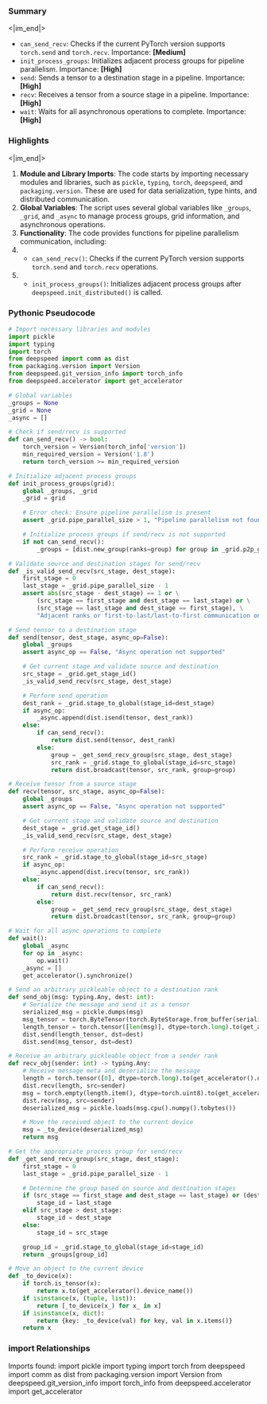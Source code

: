 

### Summary

<|im_end|>

* `can_send_recv`: Checks if the current PyTorch version supports `torch.send` and `torch.recv`. Importance: **[Medium]**
* `init_process_groups`: Initializes adjacent process groups for pipeline parallelism. Importance: **[High]**
* `send`: Sends a tensor to a destination stage in a pipeline. Importance: **[High]**
* `recv`: Receives a tensor from a source stage in a pipeline. Importance: **[High]**
* `wait`: Waits for all asynchronous operations to complete. Importance: **[High]**

### Highlights

<|im_end|>

1. **Module and Library Imports**: The code starts by importing necessary modules and libraries, such as `pickle`, `typing`, `torch`, `deepspeed`, and `packaging.version`. These are used for data serialization, type hints, and distributed communication.
2. **Global Variables**: The script uses several global variables like `_groups`, `_grid`, and `_async` to manage process groups, grid information, and asynchronous operations.
3. **Functionality**: The code provides functions for pipeline parallelism communication, including:
4.   - `can_send_recv()`: Checks if the current PyTorch version supports `torch.send` and `torch.recv` operations.
5.   - `init_process_groups()`: Initializes adjacent process groups after `deepspeed.init_distributed()` is called.

### Pythonic Pseudocode

```python
# Import necessary libraries and modules
import pickle
import typing
import torch
from deepspeed import comm as dist
from packaging.version import Version
from deepspeed.git_version_info import torch_info
from deepspeed.accelerator import get_accelerator

# Global variables
_groups = None
_grid = None
_async = []

# Check if send/recv is supported
def can_send_recv() -> bool:
    torch_version = Version(torch_info['version'])
    min_required_version = Version('1.8')
    return torch_version >= min_required_version

# Initialize adjacent process groups
def init_process_groups(grid):
    global _groups, _grid
    _grid = grid

    # Error check: Ensure pipeline parallelism is present
    assert _grid.pipe_parallel_size > 1, "Pipeline parallelism not found"

    # Initialize process groups if send/recv is not supported
    if not can_send_recv():
        _groups = [dist.new_group(ranks=group) for group in _grid.p2p_groups]

# Validate source and destination stages for send/recv
def _is_valid_send_recv(src_stage, dest_stage):
    first_stage = 0
    last_stage = _grid.pipe_parallel_size - 1
    assert abs(src_stage - dest_stage) == 1 or \
        (src_stage == first_stage and dest_stage == last_stage) or \
        (src_stage == last_stage and dest_stage == first_stage), \
        "Adjacent ranks or first-to-last/last-to-first communication only"

# Send tensor to a destination stage
def send(tensor, dest_stage, async_op=False):
    global _groups
    assert async_op == False, "Async operation not supported"

    # Get current stage and validate source and destination
    src_stage = _grid.get_stage_id()
    _is_valid_send_recv(src_stage, dest_stage)

    # Perform send operation
    dest_rank = _grid.stage_to_global(stage_id=dest_stage)
    if async_op:
        _async.append(dist.isend(tensor, dest_rank))
    else:
        if can_send_recv():
            return dist.send(tensor, dest_rank)
        else:
            group = _get_send_recv_group(src_stage, dest_stage)
            src_rank = _grid.stage_to_global(stage_id=src_stage)
            return dist.broadcast(tensor, src_rank, group=group)

# Receive tensor from a source stage
def recv(tensor, src_stage, async_op=False):
    global _groups
    assert async_op == False, "Async operation not supported"

    # Get current stage and validate source and destination
    dest_stage = _grid.get_stage_id()
    _is_valid_send_recv(src_stage, dest_stage)

    # Perform receive operation
    src_rank = _grid.stage_to_global(stage_id=src_stage)
    if async_op:
        _async.append(dist.irecv(tensor, src_rank))
    else:
        if can_send_recv():
            return dist.recv(tensor, src_rank)
        else:
            group = _get_send_recv_group(src_stage, dest_stage)
            return dist.broadcast(tensor, src_rank, group=group)

# Wait for all async operations to complete
def wait():
    global _async
    for op in _async:
        op.wait()
    _async = []
    get_accelerator().synchronize()

# Send an arbitrary pickleable object to a destination rank
def send_obj(msg: typing.Any, dest: int):
    # Serialize the message and send it as a tensor
    serialized_msg = pickle.dumps(msg)
    msg_tensor = torch.ByteTensor(torch.ByteStorage.from_buffer(serialized_msg)).to(get_accelerator().device_name())
    length_tensor = torch.tensor([len(msg)], dtype=torch.long).to(get_accelerator().device_name())
    dist.send(length_tensor, dst=dest)
    dist.send(msg_tensor, dst=dest)

# Receive an arbitrary pickleable object from a sender rank
def recv_obj(sender: int) -> typing.Any:
    # Receive message meta and deserialize the message
    length = torch.tensor([0], dtype=torch.long).to(get_accelerator().device_name())
    dist.recv(length, src=sender)
    msg = torch.empty(length.item(), dtype=torch.uint8).to(get_accelerator().device_name())
    dist.recv(msg, src=sender)
    deserialized_msg = pickle.loads(msg.cpu().numpy().tobytes())

    # Move the received object to the current device
    msg = _to_device(deserialized_msg)
    return msg

# Get the appropriate process group for send/recv
def _get_send_recv_group(src_stage, dest_stage):
    first_stage = 0
    last_stage = _grid.pipe_parallel_size - 1

    # Determine the group based on source and destination stages
    if (src_stage == first_stage and dest_stage == last_stage) or (dest_stage == first_stage and src_stage == last_stage):
        stage_id = last_stage
    elif src_stage > dest_stage:
        stage_id = dest_stage
    else:
        stage_id = src_stage

    group_id = _grid.stage_to_global(stage_id=stage_id)
    return _groups[group_id]

# Move an object to the current device
def _to_device(x):
    if torch.is_tensor(x):
        return x.to(get_accelerator().device_name())
    if isinstance(x, (tuple, list)):
        return [_to_device(x_) for x_ in x]
    if isinstance(x, dict):
        return {key: _to_device(val) for key, val in x.items()}
    return x
```


### import Relationships

Imports found:
import pickle
import typing
import torch
from deepspeed import comm as dist
from packaging.version import Version
from deepspeed.git_version_info import torch_info
from deepspeed.accelerator import get_accelerator